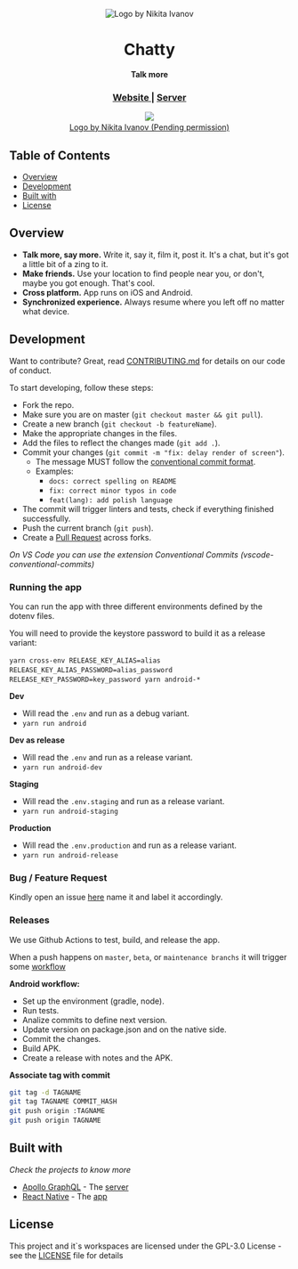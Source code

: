 <p align="center">
  <img
    alt="Logo by Nikita Ivanov"
    src="https://github.com/DiogoAbu/chatty/blob/master/src/assets/logo/icon@2x.png"
    srcset="https://github.com/DiogoAbu/chatty/blob/master/src/assets/logo/icon@0.75x.png 0.75x, https://github.com/DiogoAbu/chatty/blob/master/src/assets/logo/icon.png 1x, https://github.com/DiogoAbu/chatty/blob/master/src/assets/logo/icon@1.5x.png 1.5x, https://github.com/DiogoAbu/chatty/blob/master/src/assets/logo/icon@2x.png 2x, https://github.com/DiogoAbu/chatty/blob/master/src/assets/logo/icon@3x.png 3x, https://github.com/DiogoAbu/chatty/blob/master/src/assets/logo/icon@4x.png 4x"
  />
</p>

<h1 align="center">Chatty</h1>

<div align="center">
  <strong>Talk more</strong>
</div>

<div align="center">
  <h3>
    <a href="#">
      Website
    </a>
    <span> | </span>
    <a href="https://github.com/DiogoAbu/chatty-server">
      Server
    </a>
  </h3>
  <img src="https://github.com/DiogoAbu/chatty/workflows/build-release/badge.svg" />
</div>

<div align="center">
    <a href="https://dribbble.com/shots/4856298-Logo-Challenge-Messaging-App">
      Logo by Nikita Ivanov (Pending permission)
    </a>
</div>

## Table of Contents <!-- omit in toc -->
- [Overview](#overview)
- [Development](#development)
- [Built with](#built-with)
- [License](#license)

## Overview
* **Talk more, say more.** Write it, say it, film it, post it. It's a chat, but it's got a little bit of a zing to it.
* **Make friends.** Use your location to find people near you, or don't, maybe you got enough. That's cool.
* **Cross platform.** App runs on iOS and Android.
* **Synchronized experience.** Always resume where you left off no matter what device.

## Development
Want to contribute? Great, read [CONTRIBUTING.md](#) for details on our code of conduct.

To start developing, follow these steps:

- Fork the repo.
- Make sure you are on master (`git checkout master && git pull`).
- Create a new branch (`git checkout -b featureName`).
- Make the appropriate changes in the files.
- Add the files to reflect the changes made (`git add .`).
- Commit your changes (`git commit -m "fix: delay render of screen"`).
  - The message MUST follow the [conventional commit format](https://conventionalcommits.org/).
  - Examples:
    - `docs: correct spelling on README`
    - `fix: correct minor typos in code`
    - `feat(lang): add polish language`
- The commit will trigger linters and tests, check if everything finished successfully.
- Push the current branch (`git push`).
- Create a [Pull Request](https://github.com/DiogoAbu/chatty/compare) across forks.

*On VS Code you can use the extension Conventional Commits (vscode-conventional-commits)*

### Running the app
You can run the app with three different environments defined by the dotenv files.

You will need to provide the keystore password to build it as a release variant:

`yarn cross-env RELEASE_KEY_ALIAS=alias RELEASE_KEY_ALIAS_PASSWORD=alias_password RELEASE_KEY_PASSWORD=key_password yarn android-*`

**Dev**
  - Will read the `.env` and run as a debug variant.
  - `yarn run android`

**Dev as release**
  - Will read the `.env` and run as a release variant.
  - `yarn run android-dev`

**Staging**
  - Will read the `.env.staging` and run as a release variant.
  - `yarn run android-staging`

**Production**
  - Will read the `.env.production` and run as a release variant.
  - `yarn run android-release`

### Bug / Feature Request
Kindly open an issue [here](https://github.com/DiogoAbu/chatty/issues/new/choose) name it and label it accordingly.

### Releases
We use Github Actions to test, build, and release the app.

When a push happens on `master`, `beta`, or `maintenance branchs` it will trigger some [workflow](https://github.com/DiogoAbu/chatty/blob/master/.github/workflows)

**Android workflow:**
- Set up the environment (gradle, node).
- Run tests.
- Analize commits to define next version.
- Update version on package.json and on the native side.
- Commit the changes.
- Build APK.
- Create a release with notes and the APK.

**Associate tag with commit**
```bash
git tag -d TAGNAME
git tag TAGNAME COMMIT_HASH
git push origin :TAGNAME
git push origin TAGNAME
```

## Built with
*Check the projects to know more*

* [Apollo GraphQL](https://www.apollographql.com) - The [server](https://github.com/DiogoAbu/chatty-server)
* [React Native](https://facebook.github.io/react-native) - The [app](https://github.com/DiogoAbu/chatty)

## License
This project and it`s workspaces are licensed under the GPL-3.0 License - see the [LICENSE](LICENSE) file for details
